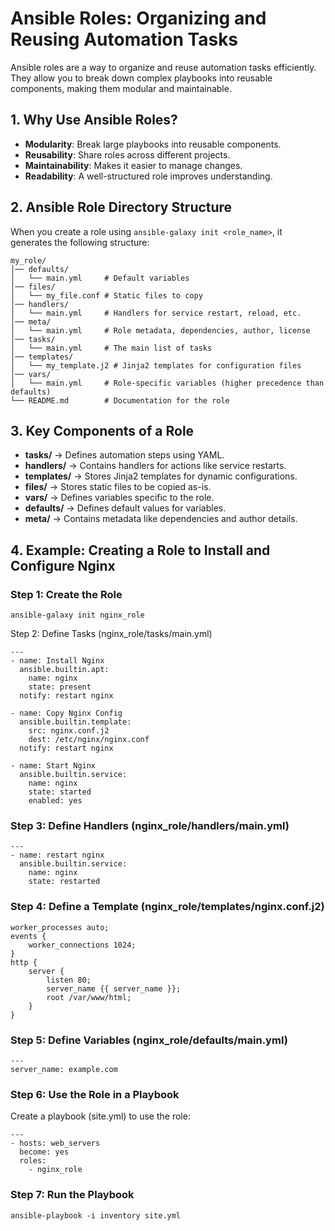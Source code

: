 # Ansible Roles: Organizing and Reusing Automation Tasks

Ansible roles are a way to organize and reuse automation tasks efficiently. They allow you to break down complex playbooks into reusable components, making them modular and maintainable.

## 1. Why Use Ansible Roles?
- **Modularity**: Break large playbooks into reusable components.
- **Reusability**: Share roles across different projects.
- **Maintainability**: Makes it easier to manage changes.
- **Readability**: A well-structured role improves understanding.

## 2. Ansible Role Directory Structure
When you create a role using `ansible-galaxy init <role_name>`, it generates the following structure:

```
my_role/
│── defaults/
│   └── main.yml     # Default variables
│── files/
│   └── my_file.conf # Static files to copy
│── handlers/
│   └── main.yml     # Handlers for service restart, reload, etc.
│── meta/
│   └── main.yml     # Role metadata, dependencies, author, license
│── tasks/
│   └── main.yml     # The main list of tasks
│── templates/
│   └── my_template.j2 # Jinja2 templates for configuration files
│── vars/
│   └── main.yml     # Role-specific variables (higher precedence than defaults)
└── README.md        # Documentation for the role
```


## 3. Key Components of a Role
- **tasks/** → Defines automation steps using YAML.
- **handlers/** → Contains handlers for actions like service restarts.
- **templates/** → Stores Jinja2 templates for dynamic configurations.
- **files/** → Stores static files to be copied as-is.
- **vars/** → Defines variables specific to the role.
- **defaults/** → Defines default values for variables.
- **meta/** → Contains metadata like dependencies and author details.

## 4. Example: Creating a Role to Install and Configure Nginx

### Step 1: Create the Role

```
ansible-galaxy init nginx_role
```

Step 2: Define Tasks (nginx_role/tasks/main.yml)

```
---
- name: Install Nginx
  ansible.builtin.apt:
    name: nginx
    state: present
  notify: restart nginx

- name: Copy Nginx Config
  ansible.builtin.template:
    src: nginx.conf.j2
    dest: /etc/nginx/nginx.conf
  notify: restart nginx

- name: Start Nginx
  ansible.builtin.service:
    name: nginx
    state: started
    enabled: yes
```


### Step 3: Define Handlers (nginx_role/handlers/main.yml)

```
---
- name: restart nginx
  ansible.builtin.service:
    name: nginx
    state: restarted
```

### Step 4: Define a Template (nginx_role/templates/nginx.conf.j2)

```
worker_processes auto;
events {
    worker_connections 1024;
}
http {
    server {
        listen 80;
        server_name {{ server_name }};
        root /var/www/html;
    }
}
```


### Step 5: Define Variables (nginx_role/defaults/main.yml)

```
---
server_name: example.com
```


### Step 6: Use the Role in a Playbook
Create a playbook (site.yml) to use the role:

```
---
- hosts: web_servers
  become: yes
  roles:
    - nginx_role
```

### Step 7: Run the Playbook


```
ansible-playbook -i inventory site.yml
```
